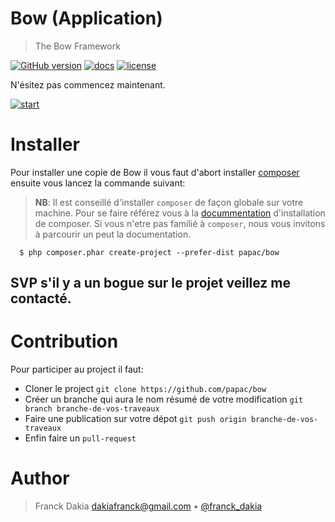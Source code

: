 # Bow (Application)
> The Bow Framework

[![GitHub version](https://badge.fury.io/gh/papac%2Fbow.svg)](https://badge.fury.io/gh/papac%2Fbow)
[![docs](https://img.shields.io/badge/docs-read%20docs-blue.svg)](https://papac.github.com/docs)
[![license](https://img.shields.io/github/license/mashape/apistatus.svg?maxAge=2592000)](https://github.com/papac/bow/blob/master/LICENSE)

N'ésitez pas commencez maintenant.

[![start](http://papac.github.com/public/img/1382900391.gif "start bow framework")](http://papac.github.com)

# Installer

Pour installer une copie de Bow il vous faut d'abort installer [composer](https://getcomposer.org) ensuite vous lancez la commande suivant:
> __NB__: Il est conseillé d'installer `composer` de façon globale sur votre machine. Pour se faire référez vous à la [docummentation](https://getcomposer.org/download) d'installation de composer.
> Si vous n'etre pas familié à `composer`, nous vous invitons à parcourir un peut la documentation.

```
  $ php composer.phar create-project --prefer-dist papac/bow
```

## SVP s'il y a un bogue sur le projet veillez me contacté.

# Contribution

Pour participer au project il faut:

+ Cloner le project `git clone https://github.com/papac/bow`
+ Créer un branche qui aura le nom résumé de votre modification `git branch branche-de-vos-traveaux`
+ Faire une publication sur votre dépot `git push origin branche-de-vos-traveaux`
+ Enfin faire un `pull-request`

# Author
> Franck Dakia <dakiafranck@gmail.com> &bull; [@franck_dakia](https://twitter.com/franck_dakia)